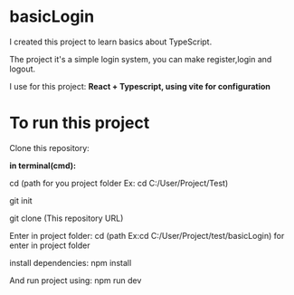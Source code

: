 # basicLogin
I created this project to learn basics about TypeScript.

The project it's a simple login system, you can make register,login and logout.

I use for this project:
**React + Typescript, using vite for configuration**

# To run this project

Clone this repository:

**in terminal(cmd):**

  cd (path for you project folder Ex: cd C:/User/Project/Test)

  git init

  git clone (This repository URL)

  Enter in project folder:
  cd (path Ex:cd C:/User/Project/test/basicLogin) for enter in project folder

  install dependencies:
  npm install

  And run project using: 
  npm run dev 



